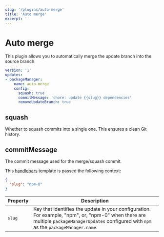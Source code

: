 ```yaml
---
slug: '/plugins/auto-merge'
title: 'Auto merge'
excerpt: ''
---
```


# Auto merge

This plugin allows you to automatically merge the update branch into the source branch.

<div class="code-group" data-props='{ "lineNumbers": ["true"] }'>

````yaml
version: '1'
updates:
- packageManager:
    name: auto-merge
    config:
      squash: true
      commitMessage: 'chore: update {{slug}} dependencies'
      removeUpdateBranch: true
````

</div>

## squash

Whether to squash commits into a single one. This ensures a clean Git history.

## commitMessage

The commit message used for the merge/squash commit.

This [handlebars](https://handlebarsjs.com/guide/#what-is-handlebars) template is passed the following context:

<div class="code-group" data-props='{ "lineNumbers": ["true"] }'>

```json
{
  "slug": "npm-0"
}
```

</div>

| Property | Description |
| --- | --- |
| `slug` | Key that identifies the update in your configuration. For example, "npm", or, "npm-0" when there are multiple `packageManagerUpdates` configured with `npm` as the `packageManager.name`. |
